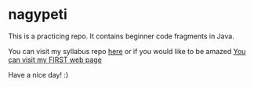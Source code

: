 # nagypeti

This is a practicing repo. It contains beginner code fragments in Java.

You can visit my syllabus repo 
[here](https://github.com/green-fox-academy/tiptop-syllabus "TipTop Syllabus repo") 
or if you would like to be amazed [You can visit my FIRST web 
page](https://nagypeti.github.io/)

Have a nice day! :)
